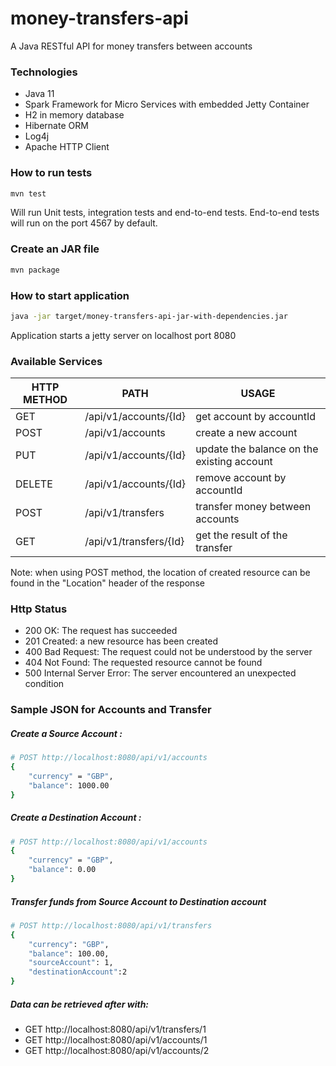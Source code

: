 # money-transfers-api

A Java RESTful API for money transfers between accounts

### Technologies
- Java 11
- Spark Framework for Micro Services with embedded Jetty Container
- H2 in memory database
- Hibernate ORM
- Log4j
- Apache HTTP Client

### How to run tests 
```sh
mvn test
```
Will run Unit tests, integration tests and end-to-end tests. End-to-end tests will run on the port 4567 by default.

### Create an JAR file

```sh
mvn package
```

### How to start application
```sh
java -jar target/money-transfers-api-jar-with-dependencies.jar
```
Application starts a jetty server on localhost port 8080

### Available Services
| HTTP METHOD | PATH | USAGE |
| -----------| ------ | ------ |
| GET | /api/v1/accounts/{Id} | get account by accountId | 
| POST | /api/v1/accounts | create a new account |
| PUT | /api/v1/accounts/{Id} | update the balance on the existing account |
| DELETE | /api/v1/accounts/{Id} | remove account by accountId | 
| POST | /api/v1/transfers | transfer money between accounts |
| GET | /api/v1/transfers/{Id} | get the result of the transfer |

Note: when using POST method, the location of created resource can be found in the "Location" header of the response

### Http Status
- 200 OK: The request has succeeded
- 201 Created: a new resource has been created
- 400 Bad Request: The request could not be understood by the server 
- 404 Not Found: The requested resource cannot be found
- 500 Internal Server Error: The server encountered an unexpected condition 

### Sample JSON for Accounts and Transfer
##### Create a Source Account :
```sh
# POST http://localhost:8080/api/v1/accounts
{
    "currency" = "GBP", 
    "balance": 1000.00
}
```
##### Create a Destination Account :
```sh
# POST http://localhost:8080/api/v1/accounts
{
    "currency" = "GBP", 
    "balance": 0.00
}
```
##### Transfer funds from Source Account to Destination account
```sh
# POST http://localhost:8080/api/v1/transfers
{
    "currency": "GBP",
    "balance": 100.00,
    "sourceAccount": 1,
    "destinationAccount":2
}
```

##### Data can be retrieved after with:
- GET http://localhost:8080/api/v1/transfers/1
- GET http://localhost:8080/api/v1/accounts/1
- GET http://localhost:8080/api/v1/accounts/2

